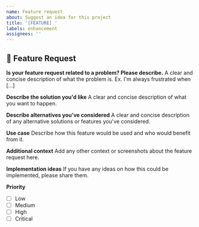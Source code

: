```yaml
---
name: Feature request
about: Suggest an idea for this project
title: '[FEATURE] '
labels: enhancement
assignees: ''
---
```


## 🚀 Feature Request

**Is your feature request related to a problem? Please describe.**
A clear and concise description of what the problem is. Ex. I'm always frustrated when [...]

**Describe the solution you'd like**
A clear and concise description of what you want to happen.

**Describe alternatives you've considered**
A clear and concise description of any alternative solutions or features you've considered.

**Use case**
Describe how this feature would be used and who would benefit from it.

**Additional context**
Add any other context or screenshots about the feature request here.

**Implementation ideas**
If you have any ideas on how this could be implemented, please share them.

**Priority**
- [ ] Low
- [ ] Medium  
- [ ] High
- [ ] Critical

